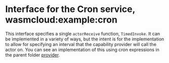 # Interface for the Cron service, wasmcloud:example:cron

This interface specifies a single `actorReceive` function, `TimedInvoke`. It can be implemented in a variety of ways, but the intent is for the implementation to allow for specifying an interval that the capability provider will call the actor on. You can see an implementation of this using cron expressions in the parent folder [provider](../provider/).
